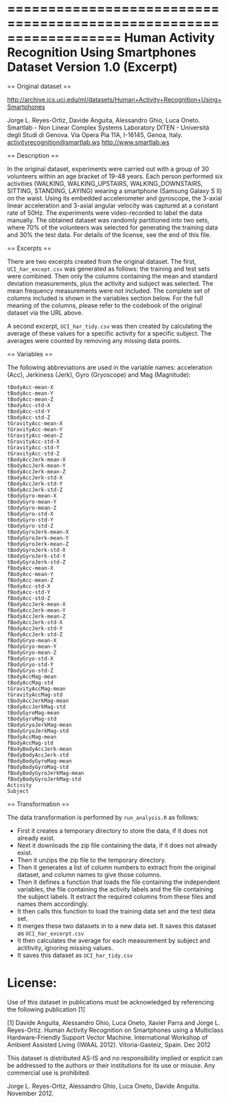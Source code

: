 ==================================================================
Human Activity Recognition Using Smartphones Dataset
Version 1.0 (Excerpt)
==================================================================

== Original dataset ==

http://archive.ics.uci.edu/ml/datasets/Human+Activity+Recognition+Using+Smartphones

Jorge L. Reyes-Ortiz, Davide Anguita, Alessandro Ghio, Luca Oneto.
Smartlab - Non Linear Complex Systems Laboratory
DITEN - Università degli Studi di Genova.
Via Opera Pia 11A, I-16145, Genoa, Italy.
activityrecognition@smartlab.ws
http://www.smartlab.ws

== Description ==

In the original dataset, experiments were carried out with a group of 30 volunteers within an age bracket of 19-48 years. Each person performed six activities (WALKING, WALKING_UPSTAIRS, WALKING_DOWNSTAIRS, SITTING, STANDING, LAYING) wearing a smartphone (Samsung Galaxy S II) on the waist. Using its embedded accelerometer and gyroscope, the 3-axial linear acceleration and 3-axial angular velocity was captured at a constant rate of 50Hz. The experiments were video-recorded to label the data manually. The obtained dataset was randomly partitioned into two sets, where 70% of the volunteers was selected for generating the training data and 30% the test data. For details of the license, see the end of this file. 

== Excerpts ==

There are two excerpts created from the original dataset. The first, `UCI_har_except.csv` was generated as follows: the training and test sets were combined. Then only the columns containing the mean and standard deviation measurements, plus the activity and subject was selected. The mean frequency measurements were not included. The complete set of columns included is shown in the variables section below. For the full meaning of the columns, please refer to the codebook of the original dataset via the URL above.

A second excerpt, `UCI_har_tidy.csv` was then created by calculating the average of these values for a specific activity for a specific subject. The averages were counted by removing any missing data points.

== Variables ==

The following abbreviations are used in the variable names: acceleration (Acc), Jerkiness (Jerk), Gyro (Gryoscope) and Mag (Magnitude): 

    tBodyAcc-mean-X
    tBodyAcc-mean-Y
    tBodyAcc-mean-Z
    tBodyAcc-std-X
    tBodyAcc-std-Y
    tBodyAcc-std-Z
    tGravityAcc-mean-X
    tGravityAcc-mean-Y
    tGravityAcc-mean-Z
    tGravityAcc-std-X
    tGravityAcc-std-Y
    tGravityAcc-std-Z
    tBodyAccJerk-mean-X
    tBodyAccJerk-mean-Y
    tBodyAccJerk-mean-Z
    tBodyAccJerk-std-X
    tBodyAccJerk-std-Y
    tBodyAccJerk-std-Z
    tBodyGyro-mean-X
    tBodyGyro-mean-Y
    tBodyGyro-mean-Z
    tBodyGyro-std-X
    tBodyGyro-std-Y
    tBodyGyro-std-Z
    tBodyGyroJerk-mean-X
    tBodyGyroJerk-mean-Y
    tBodyGyroJerk-mean-Z
    tBodyGyroJerk-std-X
    tBodyGyroJerk-std-Y
    tBodyGyroJerk-std-Z
    fBodyAcc-mean-X
    fBodyAcc-mean-Y
    fBodyAcc-mean-Z
    fBodyAcc-std-X
    fBodyAcc-std-Y
    fBodyAcc-std-Z
    fBodyAccJerk-mean-X
    fBodyAccJerk-mean-Y
    fBodyAccJerk-mean-Z
    fBodyAccJerk-std-X
    fBodyAccJerk-std-Y
    fBodyAccJerk-std-Z
    fBodyGryo-mean-X
    fBodyGryo-mean-Y
    fBodyGryo-mean-Z
    fBodyGryo-std-X
    fBodyGryo-std-Y
    fBodyGryo-std-Z
    tBodyAccMag-mean
    tBodyAccMag-std
    tGravityAccMag-mean
    tGravityAccMag-std
    tBodyAccJerkMag-mean
    tBodyAccJerkMag-std
    tBodyGyroMag-mean
    tBodyGyroMag-std
    tBodyGryoJerkMag-mean
    tBodyGryoJerkMag-std
    fBodyAccMag-mean
    fBodyAccMag-std
    fBodyBodyAccJerk-mean
    fBodyBodyAccJerk-std
    fBodyBodyGyroMag-mean
    fBodyBodyGyroMag-std
    fBodyBodyGyroJerkMag-mean
    fBodyBodyGyroJerkMag-std
    Activity
    Subject

== Transformation ==

The data transformation is performed by `run_analysis.R` as follows:

- First it creates a temporary directory to store the data, if it does not already exist.
- Next it downloads the zip file containing the data, if it does not already exist.
- Then it unzips the zip file to the temporary directory.
- Then it generates a list of column numbers to extract from the original dataset, and column names to give those columns.
- Then it defines a function that loads the file containing the independent variables, the file containing the activity labels and the file containing the subject labels. It extract the required columns from these files and names them accordingly. 
- It then calls this function to load the training data set and the test data set. 
- It merges these two datasets in to a new data set. It saves this dataset as `UCI_har_excerpt.csv`
- It then calculates the average for each measurement by subject and actitivity, ignoring missing values.
- It saves this dataset as `UCI_har_tidy.csv`

License:
========
Use of this dataset in publications must be acknowledged by referencing the following publication [1] 

[1] Davide Anguita, Alessandro Ghio, Luca Oneto, Xavier Parra and Jorge L. Reyes-Ortiz. Human Activity Recognition on Smartphones using a Multiclass Hardware-Friendly Support Vector Machine. International Workshop of Ambient Assisted Living (IWAAL 2012). Vitoria-Gasteiz, Spain. Dec 2012

This dataset is distributed AS-IS and no responsibility implied or explicit can be addressed to the authors or their institutions for its use or misuse. Any commercial use is prohibited.

Jorge L. Reyes-Ortiz, Alessandro Ghio, Luca Oneto, Davide Anguita. November 2012.

